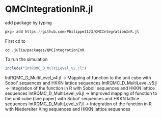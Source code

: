 # QMCIntegrationInR.jl


add package by typing
```julia
pkg> add https://github.com/Philippe1123/QMCIntegrationInR.jl
```

First cd to
```command
cd .julia/packages/QMCIntegrationInR
```

To run the simulation
```julia
include("IntRQMC_D_MultiLevel_v2.jl")
``` 



IntRQMC_D_MultiLevel_v4.jl   ->   Mapping of function to the unit cube  with Sobol' sequences and HKKN lattice sequences
IntRQMC_D_MultiLevel_v5.jl   ->   Integration of the function in R with Sobol' sequences and HKKN lattice sequences
IntRQMC_D_MultiLevel_v6.jl   ->   Improved mapping of function to the unit cube (see paper) with Sobol' sequences and HKKN lattice sequences
IntRQMC_D_MultiLevel_v7.jl   ->   Integration of the function in R with Niedereiter Xing sequences and HKKN lattice sequences

